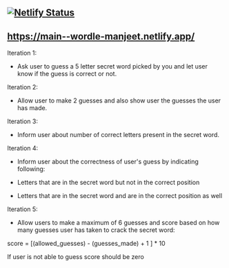 [![Netlify Status](https://api.netlify.com/api/v1/badges/10e76347-0a11-49da-9613-a0a13f34c959/deploy-status)](https://app.netlify.com/sites/wordle-manjeet/deploys)
-----------------
https://main--wordle-manjeet.netlify.app/
-----------------
Iteration 1:

- Ask user to guess a 5 letter secret word picked by you and let user know if the guess is correct or not.

Iteration 2:

- Allow user to make 2 guesses and also show user the guesses the user has made.

Iteration 3:

- Inform user about number of correct letters present in the secret word.

Iteration 4:

- Inform user about the correctness of user's guess by indicating following:

- Letters that are in the secret word but not in the correct position
- Letters that are in the secret word and are in the correct position as well

Iteration 5:

- Allow users to make a maximum of 6 guesses and score based on how many guesses user has taken to crack the secret word:

score = [(allowed_guesses) - (guesses_made) + 1 ] \* 10

If user is not able to guess score should be zero
